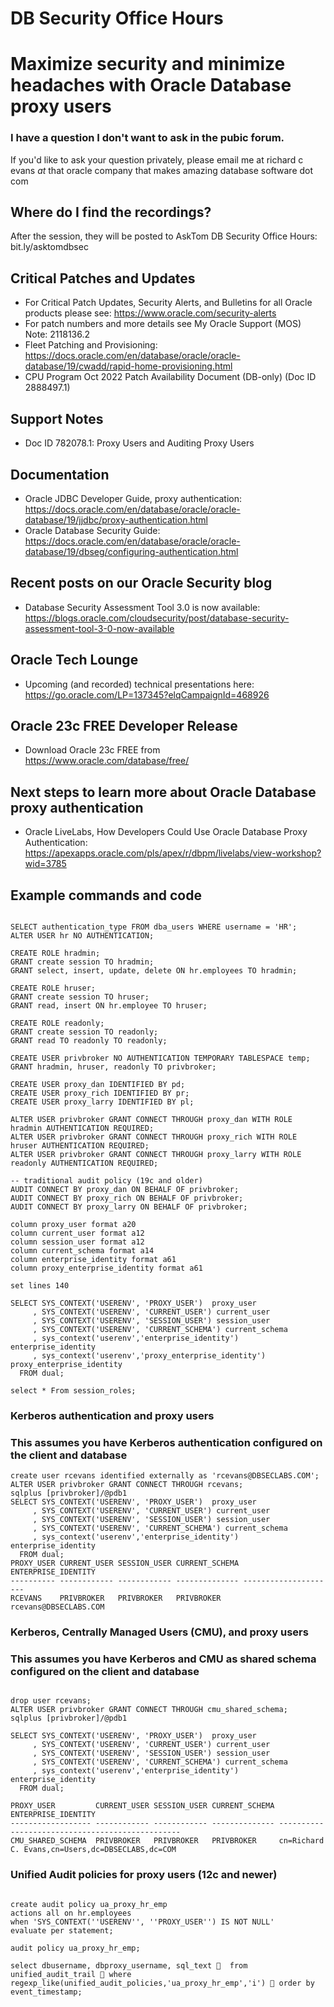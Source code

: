 # DB Security Office Hours
# Maximize security and minimize headaches with Oracle Database proxy users

### I have a question I don't want to ask in the pubic forum. 

If you'd like to ask your question privately, please email me at richard c evans _at_ that oracle company that makes amazing database software dot com 

## Where do I find the recordings? 

After the session, they will be posted to AskTom DB Security Office Hours: bit.ly/asktomdbsec

## Critical Patches and Updates

- For Critical Patch Updates, Security Alerts, and Bulletins for all Oracle products please see: https://www.oracle.com/security-alerts
- For patch numbers and more details see My Oracle Support (MOS) Note: 2118136.2 
- Fleet Patching and Provisioning: https://docs.oracle.com/en/database/oracle/oracle-database/19/cwadd/rapid-home-provisioning.html
- CPU Program Oct 2022 Patch Availability Document (DB-only) (Doc ID 2888497.1)	

## Support Notes

-  Doc ID 782078.1: Proxy Users and Auditing Proxy Users

## Documentation 

- Oracle JDBC Developer Guide, proxy authentication: https://docs.oracle.com/en/database/oracle/oracle-database/19/jjdbc/proxy-authentication.html
- Oracle Database Security Guide: https://docs.oracle.com/en/database/oracle/oracle-database/19/dbseg/configuring-authentication.html
  
## Recent posts on our Oracle Security blog

- Database Security Assessment Tool 3.0 is now available: https://blogs.oracle.com/cloudsecurity/post/database-security-assessment-tool-3-0-now-available

## Oracle Tech Lounge 

- Upcoming (and recorded) technical presentations here: https://go.oracle.com/LP=137345?elqCampaignId=468926

## Oracle 23c FREE Developer Release

- Download Oracle 23c FREE from https://www.oracle.com/database/free/

## Next steps to learn more about Oracle Database proxy authentication

- Oracle LiveLabs, How Developers Could Use Oracle Database Proxy Authentication: https://apexapps.oracle.com/pls/apex/r/dbpm/livelabs/view-workshop?wid=3785

## Example commands and code
```

SELECT authentication_type FROM dba_users WHERE username = 'HR';
ALTER USER hr NO AUTHENTICATION;

CREATE ROLE hradmin;
GRANT create session TO hradmin;
GRANT select, insert, update, delete ON hr.employees TO hradmin;

CREATE ROLE hruser;
GRANT create session TO hruser;
GRANT read, insert ON hr.employee TO hruser;

CREATE ROLE readonly;
GRANT create session TO readonly;
GRANT read TO readonly TO readonly;

CREATE USER privbroker NO AUTHENTICATION TEMPORARY TABLESPACE temp;
GRANT hradmin, hruser, readonly TO privbroker;

CREATE USER proxy_dan IDENTIFIED BY pd;
CREATE USER proxy_rich IDENTIFIED BY pr;
CREATE USER proxy_larry IDENTIFIED BY pl;

ALTER USER privbroker GRANT CONNECT THROUGH proxy_dan WITH ROLE hradmin AUTHENTICATION REQUIRED;
ALTER USER privbroker GRANT CONNECT THROUGH proxy_rich WITH ROLE hruser AUTHENTICATION REQUIRED;
ALTER USER privbroker GRANT CONNECT THROUGH proxy_larry WITH ROLE readonly AUTHENTICATION REQUIRED;

-- traditional audit policy (19c and older)
AUDIT CONNECT BY proxy_dan ON BEHALF OF privbroker;
AUDIT CONNECT BY proxy_rich ON BEHALF OF privbroker;
AUDIT CONNECT BY proxy_larry ON BEHALF OF privbroker;

column proxy_user format a20
column current_user format a12
column session_user format a12
column current_schema format a14
column enterprise_identity format a61
column proxy_enterprise_identity format a61

set lines 140

SELECT SYS_CONTEXT('USERENV', 'PROXY_USER')  proxy_user
     , SYS_CONTEXT('USERENV', 'CURRENT_USER') current_user
     , SYS_CONTEXT('USERENV', 'SESSION_USER') session_user
     , SYS_CONTEXT('USERENV', 'CURRENT_SCHEMA') current_schema 
     , sys_context('userenv','enterprise_identity') enterprise_identity
     , sys_context('userenv','proxy_enterprise_identity') proxy_enterprise_identity
  FROM dual;

select * From session_roles;

```

### Kerberos authentication and proxy users
### This assumes you have Kerberos authentication configured on the client and database

```
create user rcevans identified externally as 'rcevans@DBSECLABS.COM';
ALTER USER privbroker GRANT CONNECT THROUGH rcevans;
sqlplus [privbroker]/@pdb1
SELECT SYS_CONTEXT('USERENV', 'PROXY_USER')  proxy_user
     , SYS_CONTEXT('USERENV', 'CURRENT_USER') current_user
     , SYS_CONTEXT('USERENV', 'SESSION_USER') session_user
     , SYS_CONTEXT('USERENV', 'CURRENT_SCHEMA') current_schema 
     , sys_context('userenv','enterprise_identity') enterprise_identity
  FROM dual;
PROXY_USER CURRENT_USER SESSION_USER CURRENT_SCHEMA ENTERPRISE_IDENTITY
---------- ------------ ------------ -------------- ---------------------
RCEVANS    PRIVBROKER   PRIVBROKER   PRIVBROKER     rcevans@DBSECLABS.COM

```

### Kerberos, Centrally Managed Users (CMU), and proxy users
### This assumes you have Kerberos and CMU as shared schema configured on the client and database

```

drop user rcevans;
ALTER USER privbroker GRANT CONNECT THROUGH cmu_shared_schema;
sqlplus [privbroker]/@pdb1

SELECT SYS_CONTEXT('USERENV', 'PROXY_USER')  proxy_user
     , SYS_CONTEXT('USERENV', 'CURRENT_USER') current_user
     , SYS_CONTEXT('USERENV', 'SESSION_USER') session_user
     , SYS_CONTEXT('USERENV', 'CURRENT_SCHEMA') current_schema 
     , sys_context('userenv','enterprise_identity') enterprise_identity
  FROM dual;

PROXY_USER         CURRENT_USER SESSION_USER CURRENT_SCHEMA ENTERPRISE_IDENTITY
------------------ ------------ ------------ -------------- ------------------------------------------------
CMU_SHARED_SCHEMA  PRIVBROKER   PRIVBROKER   PRIVBROKER     cn=Richard C. Evans,cn=Users,dc=DBSECLABS,dc=COM

```
### Unified Audit policies for proxy users (12c and newer)

```

create audit policy ua_proxy_hr_emp
actions all on hr.employees
when 'SYS_CONTEXT(''USERENV'', ''PROXY_USER'') IS NOT NULL'
evaluate per statement;

audit policy ua_proxy_hr_emp;

select dbusername, dbproxy_username, sql_text   from unified_audit_trail  where regexp_like(unified_audit_policies,'ua_proxy_hr_emp','i')  order by event_timestamp;

```




